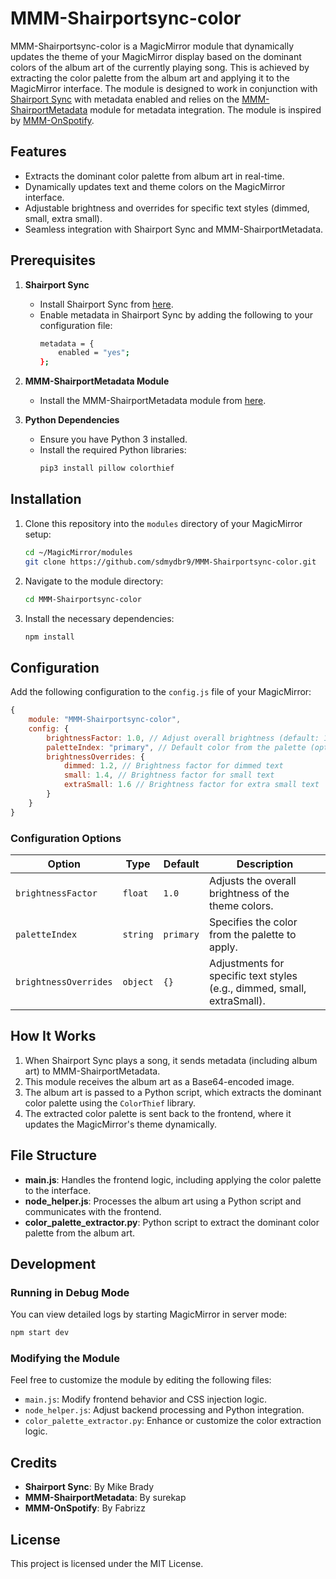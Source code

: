 # MMM-Shairportsync-color

MMM-Shairportsync-color is a MagicMirror module that dynamically updates the theme of your MagicMirror display based on the dominant colors of the album art of the currently playing song. This is achieved by extracting the color palette from the album art and applying it to the MagicMirror interface. The module is designed to work in conjunction with [Shairport Sync](https://github.com/mikebrady/shairport-sync.git) with metadata enabled and relies on the [MMM-ShairportMetadata](https://github.com/sdmydbr9/MMM-ShairportMetadata.git) module for metadata integration. The module is inspired by [MMM-OnSpotify](https://github.com/Fabrizz/MMM-OnSpotify.git).

## Features
- Extracts the dominant color palette from album art in real-time.
- Dynamically updates text and theme colors on the MagicMirror interface.
- Adjustable brightness and overrides for specific text styles (dimmed, small, extra small).
- Seamless integration with Shairport Sync and MMM-ShairportMetadata.

## Prerequisites
1. **Shairport Sync**
   - Install Shairport Sync from [here](https://github.com/mikebrady/shairport-sync.git).
   - Enable metadata in Shairport Sync by adding the following to your configuration file:
     ```bash
     metadata = {
         enabled = "yes";
     };
     ```

2. **MMM-ShairportMetadata Module**
   - Install the MMM-ShairportMetadata module from [here](https://github.com/sdmydbr9/MMM-ShairportMetadata.git).

3. **Python Dependencies**
   - Ensure you have Python 3 installed.
   - Install the required Python libraries:
     ```bash
     pip3 install pillow colorthief
     ```

## Installation
1. Clone this repository into the `modules` directory of your MagicMirror setup:
   ```bash
   cd ~/MagicMirror/modules
   git clone https://github.com/sdmydbr9/MMM-Shairportsync-color.git
   ```

2. Navigate to the module directory:
   ```bash
   cd MMM-Shairportsync-color
   ```

3. Install the necessary dependencies:
   ```bash
   npm install
   ```

## Configuration
Add the following configuration to the `config.js` file of your MagicMirror:

```javascript
{
    module: "MMM-Shairportsync-color",
    config: {
        brightnessFactor: 1.0, // Adjust overall brightness (default: 1.0)
        paletteIndex: "primary", // Default color from the palette (options: primary, secondary, accent, highlight)
        brightnessOverrides: {
            dimmed: 1.2, // Brightness factor for dimmed text
            small: 1.4, // Brightness factor for small text
            extraSmall: 1.6 // Brightness factor for extra small text
        }
    }
}
```

### Configuration Options
| Option               | Type     | Default  | Description                                                                 |
|----------------------|----------|----------|-----------------------------------------------------------------------------|
| `brightnessFactor`   | `float`  | `1.0`    | Adjusts the overall brightness of the theme colors.                        |
| `paletteIndex`       | `string` | `primary`| Specifies the color from the palette to apply.                             |
| `brightnessOverrides`| `object` | `{}`     | Adjustments for specific text styles (e.g., dimmed, small, extraSmall).    |

## How It Works
1. When Shairport Sync plays a song, it sends metadata (including album art) to MMM-ShairportMetadata.
2. This module receives the album art as a Base64-encoded image.
3. The album art is passed to a Python script, which extracts the dominant color palette using the `ColorThief` library.
4. The extracted color palette is sent back to the frontend, where it updates the MagicMirror's theme dynamically.

## File Structure
- **main.js**: Handles the frontend logic, including applying the color palette to the interface.
- **node_helper.js**: Processes the album art using a Python script and communicates with the frontend.
- **color_palette_extractor.py**: Python script to extract the dominant color palette from the album art.

## Development
### Running in Debug Mode
You can view detailed logs by starting MagicMirror in server mode:
```bash
npm start dev
```

### Modifying the Module
Feel free to customize the module by editing the following files:
- `main.js`: Modify frontend behavior and CSS injection logic.
- `node_helper.js`: Adjust backend processing and Python integration.
- `color_palette_extractor.py`: Enhance or customize the color extraction logic.

## Credits
- **Shairport Sync**: By Mike Brady
- **MMM-ShairportMetadata**: By surekap
- **MMM-OnSpotify**: By Fabrizz

## License
This project is licensed under the MIT License. 


